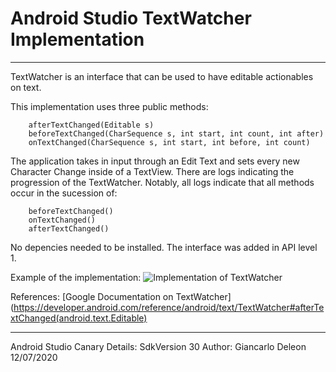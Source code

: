# Android Studio TextWatcher Implementation

---

TextWatcher is an interface that can be used to have editable actionables on text.

This implementation uses three public methods:
```
    afterTextChanged(Editable s)
    beforeTextChanged(CharSequence s, int start, int count, int after)
    onTextChanged(CharSequence s, int start, int before, int count)
```
The application takes in input through an Edit Text and sets every new Character Change inside of a TextView. There are logs indicating the progression of the TextWatcher. Notably, all logs indicate that all methods occur in the sucession of:
```
    beforeTextChanged()
    onTextChanged()
    afterTextChanged()
```
No depencies needed to be installed. The interface was added in API level 1.

Example of the implementation:
![Implementation of TextWatcher](https://i.imgur.com/DadgEQl.png)

References:
[Google Documentation on TextWatcher](https://developer.android.com/reference/android/text/TextWatcher#afterTextChanged(android.text.Editable)


---
Android Studio Canary Details: SdkVersion 30
Author: Giancarlo Deleon 12/07/2020

